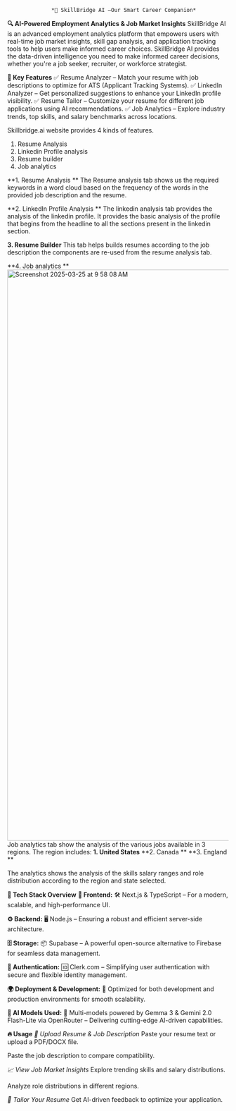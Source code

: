                   *🚀 SkillBridge AI –Our Smart Career Companion*
**🔍 AI-Powered Employment Analytics & Job Market Insights**
SkillBridge AI is an advanced employment analytics platform that empowers users with real-time job market insights, skill gap analysis, and application tracking tools to help users make informed career choices. SkillBridge AI provides the data-driven intelligence you need to make informed career decisions, whether you're a job seeker, recruiter, or workforce strategist.



**📌 Key Features**
✅ Resume Analyzer – Match your resume with job descriptions to optimize for ATS (Applicant Tracking Systems).
✅ LinkedIn Analyzer – Get personalized suggestions to enhance your LinkedIn profile visibility.
✅ Resume Tailor – Customize your resume for different job applications using AI recommendations.
✅ Job Analytics – Explore industry trends, top skills, and salary benchmarks across locations.


Skillbridge.ai website provides 4 kinds of features. 
1. Resume Analysis
2. Linkedin Profile analysis 
3. Resume builder
4. Job analytics


**1. Resume Analysis **
The Resume analysis tab shows us the required keywords in a word cloud based on the frequency of the words in the provided job description and the resume.

**2. LinkedIn Profile Analysis **
The linkedin analysis tab provides the analysis of the linkedin profile. It provides the basic analysis of the profile that begins from the headline to all the sections present in the linkedin section.

**3. Resume Builder**
This tab helps builds resumes according to the job description the components are re-used from the resume analysis tab.

**4. Job analytics **
<img width="1296" alt="Screenshot 2025-03-25 at 9 58 08 AM" src="https://github.com/user-attachments/assets/7b9c7a08-c387-4d15-a541-1acb4e181b88" />
Job analytics tab show the analysis of the various jobs available in 3 regions.
The region includes:
**1. United States**
**2. Canada **
**3. England **

The analytics shows the analysis of the skills salary ranges and role distribution according to the region and state selected.


**🚀 Tech Stack Overview**
**🎨 Frontend:**
🛠 Next.js & TypeScript – For a modern, scalable, and high-performance UI.

**⚙️ Backend:**
🖥 Node.js – Ensuring a robust and efficient server-side architecture.

**🗄 Storage:**
📦 Supabase – A powerful open-source alternative to Firebase for seamless data management.

**🔐 Authentication:**
🆔 Clerk.com – Simplifying user authentication with secure and flexible identity management.

**🌍 Deployment & Development:**
🚀 Optimized for both development and production environments for smooth scalability.

**🤖 AI Models Used:**
🧠 Multi-models powered by Gemma 3 & Gemini 2.0 Flash-Lite via OpenRouter – Delivering cutting-edge AI-driven capabilities. 



**🔥 Usage**
*📂 Upload Resume & Job Description*
Paste your resume text or upload a PDF/DOCX file.

Paste the job description to compare compatibility.

*📈 View Job Market Insights*
Explore trending skills and salary distributions.

Analyze role distributions in different regions.

*🎯 Tailor Your Resume*
Get AI-driven feedback to optimize your application.



